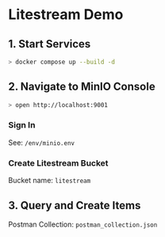 # Litestream Demo

## 1. Start Services

```bash
> docker compose up --build -d
```

## 2. Navigate to MinIO Console

```bash
> open http://localhost:9001
```

### Sign In

See: `/env/minio.env`

### Create Litestream Bucket

Bucket name: `litestream`

## 3. Query and Create Items

Postman Collection: `postman_collection.json`

